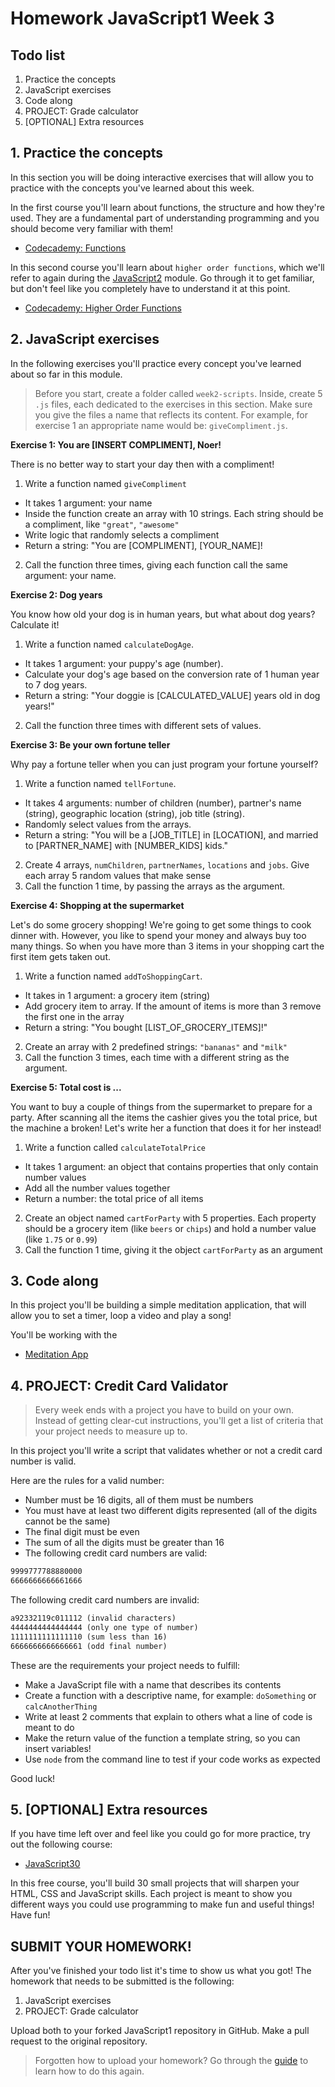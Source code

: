 # Homework JavaScript1 Week 3

## **Todo list**

1. Practice the concepts
2. JavaScript exercises
3. Code along
4. PROJECT: Grade calculator
5. [OPTIONAL] Extra resources

## **1. Practice the concepts**

In this section you will be doing interactive exercises that will allow you to practice with the concepts you've learned about this week.

In the first course you'll learn about functions, the structure and how they're used. They are a fundamental part of understanding programming and you should become very familiar with them!

- [Codecademy: Functions ](https://www.codecademy.com/courses/introduction-to-javascript/lessons/functions)

In this second course you'll learn about `higher order functions`, which we'll refer to again during the [JavaScript2](https://www.github.com/HackYourFuture/JavaScript2) module. Go through it to get familiar, but don't feel like you completely have to understand it at this point.

- [Codecademy: Higher Order Functions](https://www.codecademy.com/courses/introduction-to-javascript/lessons/higher-order-functions/)

## **2. JavaScript exercises**

In the following exercises you'll practice every concept you've learned about so far in this module.

> Before you start, create a folder called `week2-scripts`. Inside, create 5 `.js` files, each dedicated to the exercises in this section. Make sure you give the files a name that reflects its content. For example, for exercise 1 an appropriate name would be: `giveCompliment.js`.

**Exercise 1: You are [INSERT COMPLIMENT], Noer!**

There is no better way to start your day then with a compliment!

1. Write a function named `giveCompliment`

- It takes 1 argument: your name
- Inside the function create an array with 10 strings. Each string should be a compliment, like `"great"`, `"awesome"`
- Write logic that randomly selects a compliment
- Return a string: "You are [COMPLIMENT], [YOUR_NAME]!

2. Call the function three times, giving each function call the same argument: your name.

**Exercise 2: Dog years**

You know how old your dog is in human years, but what about dog years? Calculate it!

1. Write a function named `calculateDogAge`.

- It takes 1 argument: your puppy's age (number).
- Calculate your dog's age based on the conversion rate of 1 human year to 7 dog years.
- Return a string: "Your doggie is [CALCULATED_VALUE] years old in dog years!"

2. Call the function three times with different sets of values.

**Exercise 3: Be your own fortune teller**

Why pay a fortune teller when you can just program your fortune yourself?

1. Write a function named `tellFortune`.

- It takes 4 arguments: number of children (number), partner's name (string), geographic location (string), job title (string).
- Randomly select values from the arrays.
- Return a string: "You will be a [JOB_TITLE] in [LOCATION], and married to [PARTNER_NAME] with [NUMBER_KIDS] kids."

2. Create 4 arrays, `numChildren`, `partnerNames`, `locations` and `jobs`. Give each array 5 random values that make sense
3. Call the function 1 time, by passing the arrays as the argument.

**Exercise 4: Shopping at the supermarket**

Let's do some grocery shopping! We're going to get some things to cook dinner with. However, you like to spend your money and always buy too many things. So when you have more than 3 items in your shopping cart the first item gets taken out.

1. Write a function named `addToShoppingCart`.

- It takes in 1 argument: a grocery item (string)
- Add grocery item to array. If the amount of items is more than 3 remove the first one in the array
- Return a string: "You bought [LIST_OF_GROCERY_ITEMS]!"

2. Create an array with 2 predefined strings: `"bananas"` and `"milk"`
3. Call the function 3 times, each time with a different string as the argument.

**Exercise 5: Total cost is ...**

You want to buy a couple of things from the supermarket to prepare for a party. After scanning all the items the cashier gives you the total price, but the machine a broken! Let's write her a function that does it for her instead!

1. Write a function called `calculateTotalPrice`

- It takes 1 argument: an object that contains properties that only contain number values
- Add all the number values together
- Return a number: the total price of all items

2. Create an object named `cartForParty` with 5 properties. Each property should be a grocery item (like `beers` or `chips`) and hold a number value (like `1.75` or `0.99`)
3. Call the function 1 time, giving it the object `cartForParty` as an argument

## **3. Code along**

In this project you'll be building a simple meditation application, that will allow you to set a timer, loop a video and play a song!

You'll be working with the <audio> and <video>, understand what SVG is and how to animate them.

- [Meditation App](https://www.youtube.com/watch?v=oMBXdZzYqEk)

## **4. PROJECT: Credit Card Validator**

> Every week ends with a project you have to build on your own. Instead of getting clear-cut instructions, you'll get a list of criteria that your project needs to measure up to.

In this project you'll write a script that validates whether or not a credit card number is valid.

Here are the rules for a valid number:

- Number must be 16 digits, all of them must be numbers
- You must have at least two different digits represented (all of the digits cannot be the same)
- The final digit must be even
- The sum of all the digits must be greater than 16
- The following credit card numbers are valid:

```markdown
9999777788880000
6666666666661666
```

The following credit card numbers are invalid:

```markdown
a92332119c011112 (invalid characters)
4444444444444444 (only one type of number)
1111111111111110 (sum less than 16)
6666666666666661 (odd final number)
```

These are the requirements your project needs to fulfill:

- Make a JavaScript file with a name that describes its contents
- Create a function with a descriptive name, for example: `doSomething` or `calcAnotherThing`
- Write at least 2 comments that explain to others what a line of code is meant to do
- Make the return value of the function a template string, so you can insert variables!
- Use `node` from the command line to test if your code works as expected

Good luck!

## **5. [OPTIONAL] Extra resources**

If you have time left over and feel like you could go for more practice, try out the following course:

- [JavaScript30](https://javascript30.com/)

In this free course, you'll build 30 small projects that will sharpen your HTML, CSS and JavaScript skills. Each project is meant to show you different ways you could use programming to make fun and useful things! Have fun!

## **SUBMIT YOUR HOMEWORK!**

After you've finished your todo list it's time to show us what you got! The homework that needs to be submitted is the following:

1. JavaScript exercises
2. PROJECT: Grade calculator

Upload both to your forked JavaScript1 repository in GitHub. Make a pull request to the original repository.

> Forgotten how to upload your homework? Go through the [guide](../hand-in-homework-guide.md) to learn how to do this again.
